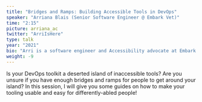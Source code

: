 ```yaml
---
title: "Bridges and Ramps: Building Accessible Tools in DevOps"
speaker: "Arriana Blais (Senior Software Engineer @ Embark Vet)"
time: "2:15"
picture: arriana_ac
twitter: "ArriIsHere"
type: talk
year: "2021"
bio: "Arri is a software engineer and Accessibility advocate at Embark Veterinary, where she works on the customer delight development team. "
weight: -9
---
```


Is your DevOps toolkit a deserted island of inaccessible tools? Are you unsure if you have enough bridges and ramps for people to get around your island? In this session, I will give you some guides on how to make your tooling usable and easy for differently-abled people!